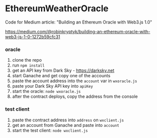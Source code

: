 # EthereumWeatherOracle
Code for Medium article: "Building an Ethereum Oracle with Web3.js 1.0" 

https://medium.com/@robinkryptyk/building-an-ethereum-oracle-with-web3-js-1-0-1272b59cfc31

### oracle
1. clone the repo
2. run `npm install`
3. get an API key from Dark Sky - https://darksky.net
4. start Ganache and get copy one of the accounts
5. paste the account address into the `account` var in `wxoracle.js` 
6. paste your Dark Sky API key into `apiKey`
7. start the oracle: `node wxoracle.js`
8. after the contract deploys, copy the address from the console

### test client
1. paste the contract address into `address` on `wxclient.js`
2. get an account from Ganache and paste into `account`
3. start the test client: `node wxclient.js`

